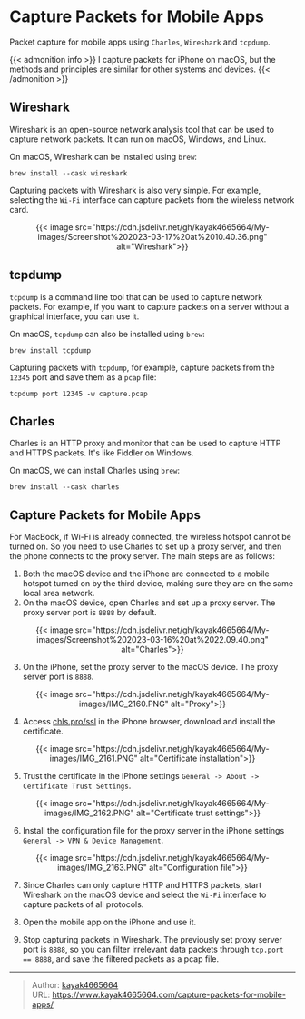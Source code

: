 # Capture Packets for Mobile Apps

Packet capture for mobile apps using `Charles`, `Wireshark` and `tcpdump`.
<!--more-->

{{< admonition info >}}
I capture packets for iPhone on macOS, but the methods and principles are similar for other systems and devices.
{{< /admonition >}}

## Wireshark

Wireshark is an open-source network analysis tool that can be used to capture network packets. It can run on macOS, Windows, and Linux.

On macOS, Wireshark can be installed using `brew`:

```shell
brew install --cask wireshark
```

Capturing packets with Wireshark is also very simple. For example, selecting the `Wi-Fi` interface can capture packets from the wireless network card.

<div align="center">
{{< image src="https://cdn.jsdelivr.net/gh/kayak4665664/My-images/Screenshot%202023-03-17%20at%2010.40.36.png" alt="Wireshark">}}
</div>

## tcpdump

`tcpdump` is a command line tool that can be used to capture network packets. For example, if you want to capture packets on a server without a graphical interface, you can use it.

On macOS, `tcpdump` can also be installed using `brew`:

```shell
brew install tcpdump
```

Capturing packets with `tcpdump`, for example, capture packets from the `12345` port and save them as a `pcap` file:

```shell
tcpdump port 12345 -w capture.pcap
```

## Charles

Charles is an HTTP proxy and monitor that can be used to capture HTTP and HTTPS packets. It's like Fiddler on Windows.

On macOS, we can install Charles using `brew`:

```shell
brew install --cask charles
```

## Capture Packets for Mobile Apps

For MacBook, if Wi-Fi is already connected, the wireless hotspot cannot be turned on. So you need to use Charles to set up a proxy server, and then the phone connects to the proxy server. The main steps are as follows:

1. Both the macOS device and the iPhone are connected to a mobile hotspot turned on by the third device, making sure they are on the same local area network.
2. On the macOS device, open Charles and set up a proxy server. The proxy server port is `8888` by default.
  <div align="center">
  {{< image src="https://cdn.jsdelivr.net/gh/kayak4665664/My-images/Screenshot%202023-03-16%20at%2022.09.40.png" alt="Charles">}}
  </div>

3. On the iPhone, set the proxy server to the macOS device. The proxy server port is `8888`.
  <div align="center">
  {{< image src="https://cdn.jsdelivr.net/gh/kayak4665664/My-images/IMG_2160.PNG" alt="Proxy">}}
  </div>

4. Access [chls.pro/ssl](chls.pro/ssl) in the iPhone browser, download and install the certificate.
  <div align="center">
  {{< image src="https://cdn.jsdelivr.net/gh/kayak4665664/My-images/IMG_2161.PNG" alt="Certificate installation">}}
  </div>

5. Trust the certificate in the iPhone settings `General -> About -> Certificate Trust Settings`.
  <div align="center">
  {{< image src="https://cdn.jsdelivr.net/gh/kayak4665664/My-images/IMG_2162.PNG" alt="Certificate trust settings">}}
  </div>

6. Install the configuration file for the proxy server in the iPhone settings `General -> VPN & Device Management`.
  <div align="center">
  {{< image src="https://cdn.jsdelivr.net/gh/kayak4665664/My-images/IMG_2163.PNG" alt="Configuration file">}}
  </div>

7. Since Charles can only capture HTTP and HTTPS packets, start Wireshark on the macOS device and select the `Wi-Fi` interface to capture packets of all protocols.

8. Open the mobile app on the iPhone and use it.

9. Stop capturing packets in Wireshark. The previously set proxy server port is `8888`, so you can filter irrelevant data packets through `tcp.port == 8888`, and save the filtered packets as a pcap file.

---

> Author: [kayak4665664](https://github.com/kayak4665664)  
> URL: https://www.kayak4665664.com/capture-packets-for-mobile-apps/  

